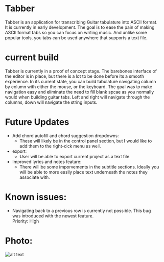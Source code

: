 # Tabber
Tabber is an application for transcribing Guitar tabulature into ASCII format. It is currently in early development.
The goal is to ease the pain of making ASCII format tabs so you can focus on writing music. And unlike some popular tools,
you tabs can be used anywhere that supports a text file.
# current build  
Tabber is currently in a proof of concept stage. The barebones interface of the editor is in place, but there is a lot to
be done before its a smooth experience.
In its current state, you can build tabulature navigating column by column with either the mouse, or the keyboard.
The goal was to make navigation easy and eliminate the need to fill blank spcae as you normally would when building guitar tabs.
Left and right will navigate through the columns, down will navigate the string inputs.  
# Future Updates
- Add chord autofill and chord suggestion dropdowns: 
  - These will likely be in the control panel section, but I would like to add them to the right-cick menu as well.
- export: 
  - User will be able to export current project as a text file. 
- Improved lyrics and notes feature:
  - There will be some imporvements in the subtitle sections. Ideally you will be able to more easily place text underneath the notes
  they associate with.
# Known issues: 
- Navigating back to a previous row is currently not possible. This bug was introduced with the newest feature.  
Priority: High
# Photo: 
![alt text]()

